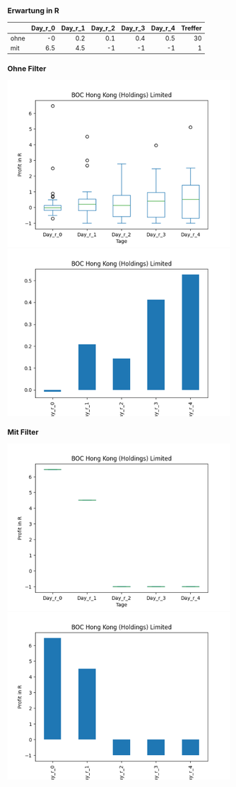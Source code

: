 ### Erwartung in R
|      |   Day_r_0 |   Day_r_1 |   Day_r_2 |   Day_r_3 |   Day_r_4 |   Treffer |
|:-----|----------:|----------:|----------:|----------:|----------:|----------:|
| ohne |      -0   |       0.2 |       0.1 |       0.4 |       0.5 |        30 |
| mit  |       6.5 |       4.5 |      -1   |      -1   |      -1   |         1 |

### Ohne Filter
![image info](./data/BHKLY_box_all.png)
![image info](./data/BHKLY_median_all.png)

### Mit Filter
![image info](./data/BHKLY_box_filtered.png)
![image info](./data/BHKLY_median_filtered.png)
